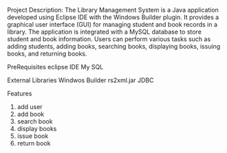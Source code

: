 Project Description:
The Library Management System is a Java application developed using Eclipse IDE with the Windows Builder plugin. It provides a graphical user interface (GUI) for managing student and book records in a library. The application is integrated with a MySQL database to store student and book information. Users can perform various tasks such as adding students, adding books, searching books, displaying books, issuing books, and returning books.

PreRequisites
eclipse IDE 
My SQL

External Libraries
Windwos Builder
rs2xml.jar
JDBC

Features 
1. add user
2. add book
3. search book
4. display books
5. issue book
6. return book
